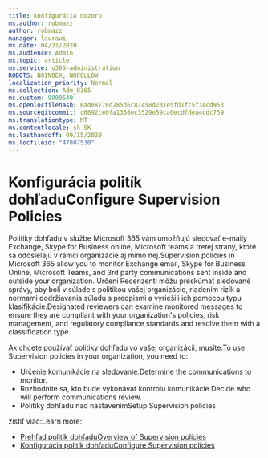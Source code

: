 ```yaml
---
title: Konfigurácia dozoru
ms.author: robmazz
author: robmazz
manager: laurawi
ms.date: 04/21/2020
ms.audience: Admin
ms.topic: article
ms.service: o365-administration
ROBOTS: NOINDEX, NOFOLLOW
localization_priority: Normal
ms.collection: Adm_O365
ms.custom: 9000549
ms.openlocfilehash: 6ade8770d285d6c81458d231e5fd1fc5f34cd953
ms.sourcegitcommit: c6692ce0fa1358ec3529e59ca0ecdfdea4cdc759
ms.translationtype: MT
ms.contentlocale: sk-SK
ms.lasthandoff: 09/15/2020
ms.locfileid: "47807530"
---
```

# <a name="configure-supervision-policies"></a><span data-ttu-id="3e94f-102">Konfigurácia politík dohľadu</span><span class="sxs-lookup"><span data-stu-id="3e94f-102">Configure Supervision Policies</span></span>

<span data-ttu-id="3e94f-103">Politiky dohľadu v službe Microsoft 365 vám umožňujú sledovať e-maily Exchange, Skype for Business online, Microsoft teams a tretej strany, ktoré sa odosielajú v rámci organizácie aj mimo nej.</span><span class="sxs-lookup"><span data-stu-id="3e94f-103">Supervision policies in Microsoft 365 allow you to monitor Exchange email, Skype for Business Online, Microsoft Teams, and 3rd party communications sent inside and outside your organization.</span></span> <span data-ttu-id="3e94f-104">Určení Recenzenti môžu preskúmať sledované správy, aby boli v súlade s politikou vašej organizácie, riadením rizík a normami dodržiavania súladu s predpismi a vyriešili ich pomocou typu klasifikácie.</span><span class="sxs-lookup"><span data-stu-id="3e94f-104">Designated reviewers can examine monitored messages to ensure they are compliant with your organization's policies, risk management, and regulatory compliance standards and resolve them with a classification type.</span></span>

<span data-ttu-id="3e94f-105">Ak chcete používať politiky dohľadu vo vašej organizácii, musíte:</span><span class="sxs-lookup"><span data-stu-id="3e94f-105">To use Supervision policies in your organization, you need to:</span></span>

- <span data-ttu-id="3e94f-106">Určenie komunikácie na sledovanie.</span><span class="sxs-lookup"><span data-stu-id="3e94f-106">Determine the communications to monitor.</span></span>
- <span data-ttu-id="3e94f-107">Rozhodnite sa, kto bude vykonávať kontrolu komunikácie.</span><span class="sxs-lookup"><span data-stu-id="3e94f-107">Decide who will perform communications review.</span></span>
- <span data-ttu-id="3e94f-108">Politiky dohľadu nad nastavením</span><span class="sxs-lookup"><span data-stu-id="3e94f-108">Setup Supervision policies</span></span>

<span data-ttu-id="3e94f-109">zistiť viac:</span><span class="sxs-lookup"><span data-stu-id="3e94f-109">Learn more:</span></span>

- [<span data-ttu-id="3e94f-110">Prehľad politík dohľadu</span><span class="sxs-lookup"><span data-stu-id="3e94f-110">Overview of Supervision policies</span></span>](https://docs.microsoft.com/microsoft-365/compliance/supervision-policies)
- [<span data-ttu-id="3e94f-111">Konfigurácia politík dohľadu</span><span class="sxs-lookup"><span data-stu-id="3e94f-111">Configure Supervision policies</span></span>](https://docs.microsoft.com/microsoft-365/compliance/configure-supervision-policies)
